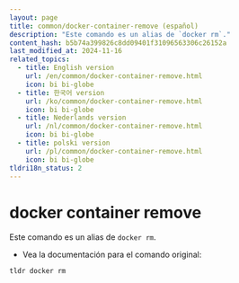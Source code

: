 ```yaml
---
layout: page
title: common/docker-container-remove (español)
description: "Este comando es un alias de `docker rm`."
content_hash: b5b74a399826c8dd09401f31096563306c26152a
last_modified_at: 2024-11-16
related_topics:
  - title: English version
    url: /en/common/docker-container-remove.html
    icon: bi bi-globe
  - title: 한국어 version
    url: /ko/common/docker-container-remove.html
    icon: bi bi-globe
  - title: Nederlands version
    url: /nl/common/docker-container-remove.html
    icon: bi bi-globe
  - title: polski version
    url: /pl/common/docker-container-remove.html
    icon: bi bi-globe
tldri18n_status: 2
---
```

# docker container remove

Este comando es un alias de `docker rm`.

- Vea la documentación para el comando original:

`tldr docker rm`
